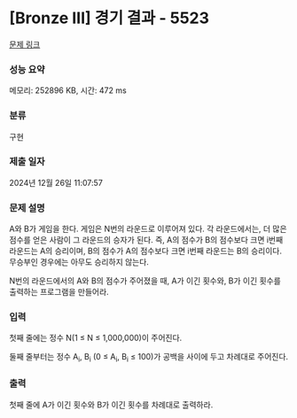 # [Bronze III] 경기 결과 - 5523 

[문제 링크](https://www.acmicpc.net/problem/5523) 

### 성능 요약

메모리: 252896 KB, 시간: 472 ms

### 분류

구현

### 제출 일자

2024년 12월 26일 11:07:57

### 문제 설명

<p style="user-select: auto !important;">A와 B가 게임을 한다. 게임은 N번의 라운드로 이루어져 있다. 각 라운드에서는, 더 많은 점수를 얻은 사람이 그 라운드의 승자가 된다. 즉, A의 점수가 B의 점수보다 크면 i번째 라운드는 A의 승리이며, B의 점수가 A의 점수보다 크면 i번째 라운드는 B의 승리이다. 무승부인 경우에는 아무도 승리하지 않는다.</p>

<p style="user-select: auto !important;">N번의 라운드에서의 A와 B의 점수가 주어졌을 때, A가 이긴 횟수와, B가 이긴 횟수를 출력하는 프로그램을 만들어라.</p>

### 입력 

 <p style="user-select: auto !important;">첫째 줄에는 정수 N(1 ≤ N ≤ 1,000,000)이 주어진다.</p>

<p style="user-select: auto !important;">둘째 줄부터는 정수 A<sub style="user-select: auto !important;">i</sub>, B<sub style="user-select: auto !important;">i</sub> (0 ≤ A<sub style="user-select: auto !important;">i</sub>, B<sub style="user-select: auto !important;">i</sub> ≤ 100)가 공백을 사이에 두고 차례대로 주어진다.</p>

### 출력 

 <p style="user-select: auto !important;">첫째 줄에 A가 이긴 횟수와 B가 이긴 횟수를 차례대로 출력하라.</p>

